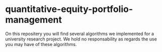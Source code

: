 # quantitative-equity-portfolio-management
On this repositery you will find several algorithms we implemented for a university research project. We hold no responsability as regards the use you may have of these algorithms.
